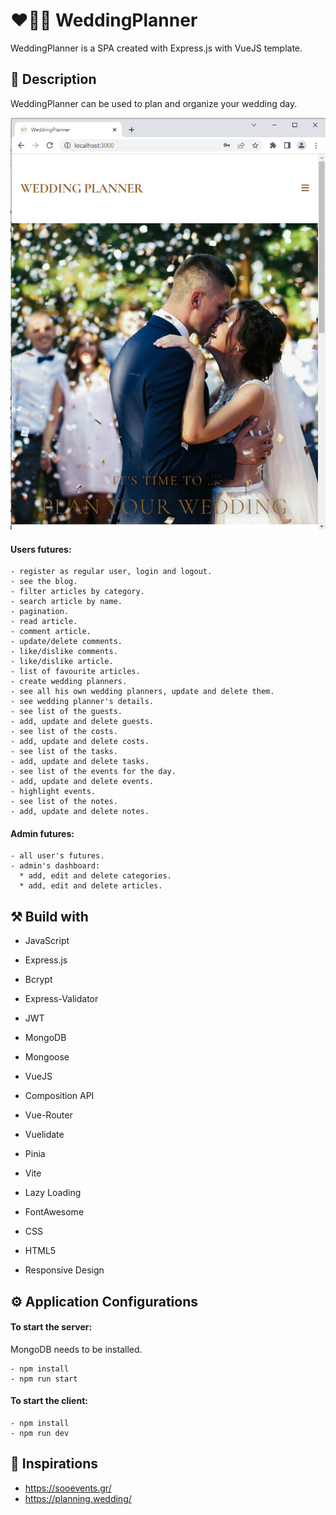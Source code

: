 # :hearts::ring::clinking_glasses: WeddingPlanner
WeddingPlanner is a SPA created with Express.js with VueJS template.

## :memo: Description
WeddingPlanner can be used to plan and organize your wedding day.

![Starting picture](./doc/weddingplanner.jpg)

#### Users futures: 

    - register as regular user, login and logout. 
    - see the blog.
    - filter articles by category.
    - search article by name.
    - pagination.
    - read article.
    - comment article.
    - update/delete comments.
    - like/dislike comments.
    - like/dislike article.
    - list of favourite articles.
    - create wedding planners.
    - see all his own wedding planners, update and delete them.
    - see wedding planner's details.
    - see list of the guests.
    - add, update and delete guests.
    - see list of the costs.
    - add, update and delete costs.
    - see list of the tasks.
    - add, update and delete tasks.
    - see list of the events for the day.
    - add, update and delete events.
    - highlight events.
    - see list of the notes.
    - add, update and delete notes.
      
#### Admin futures: 

    - all user's futures.
    - admin's dashboard:  
      * add, edit and delete categories.
      * add, edit and delete articles.

## :hammer_and_pick: Build with

 - JavaScript

 - Express.js
 
 - Bcrypt
 
 - Express-Validator
 
 - JWT

 - MongoDB 

 - Mongoose 
 
 - VueJS

 - Composition API
 
 - Vue-Router
   
 - Vuelidate
   
 - Pinia

 - Vite
   
 - Lazy Loading
 
 - FontAwesome

 - CSS

 - HTML5
 
 - Responsive Design

## :gear: Application Configurations
 #### To start the server: 
 
MongoDB needs to be installed.

    - npm install
    - npm run start
    
 #### To start the client: 
 
    - npm install
    - npm run dev

## :star2: Inspirations

- https://sooevents.gr/
- https://planning.wedding/
